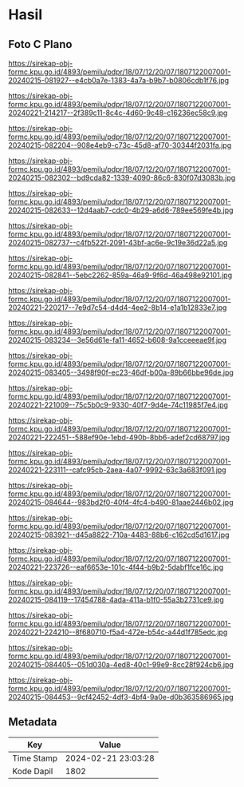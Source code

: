 # Hasil

## Foto C Plano

https://sirekap-obj-formc.kpu.go.id/4893/pemilu/pdpr/18/07/12/20/07/1807122007001-20240215-081927--e4cb0a7e-1383-4a7a-b9b7-b0806cdb1f76.jpg

https://sirekap-obj-formc.kpu.go.id/4893/pemilu/pdpr/18/07/12/20/07/1807122007001-20240221-214217--2f389c11-8c4c-4d60-9c48-c16236ec58c9.jpg

https://sirekap-obj-formc.kpu.go.id/4893/pemilu/pdpr/18/07/12/20/07/1807122007001-20240215-082204--908e4eb9-c73c-45d8-af70-30344f2031fa.jpg

https://sirekap-obj-formc.kpu.go.id/4893/pemilu/pdpr/18/07/12/20/07/1807122007001-20240215-082302--bd9cda82-1339-4090-86c6-830f07d3083b.jpg

https://sirekap-obj-formc.kpu.go.id/4893/pemilu/pdpr/18/07/12/20/07/1807122007001-20240215-082633--12d4aab7-cdc0-4b29-a6d6-789ee569fe4b.jpg

https://sirekap-obj-formc.kpu.go.id/4893/pemilu/pdpr/18/07/12/20/07/1807122007001-20240215-082737--c4fb522f-2091-43bf-ac6e-9c19e36d22a5.jpg

https://sirekap-obj-formc.kpu.go.id/4893/pemilu/pdpr/18/07/12/20/07/1807122007001-20240215-082841--5ebc2262-859a-46a9-9f6d-46a498e92101.jpg

https://sirekap-obj-formc.kpu.go.id/4893/pemilu/pdpr/18/07/12/20/07/1807122007001-20240221-220217--7e9d7c54-d4d4-4ee2-8b14-e1a1b12833e7.jpg

https://sirekap-obj-formc.kpu.go.id/4893/pemilu/pdpr/18/07/12/20/07/1807122007001-20240215-083234--3e56d61e-fa11-4652-b608-9a1cceeeae9f.jpg

https://sirekap-obj-formc.kpu.go.id/4893/pemilu/pdpr/18/07/12/20/07/1807122007001-20240215-083405--3498f90f-ec23-46df-b00a-89b66bbe96de.jpg

https://sirekap-obj-formc.kpu.go.id/4893/pemilu/pdpr/18/07/12/20/07/1807122007001-20240221-221009--75c5b0c9-9330-40f7-9d4e-74c11985f7e4.jpg

https://sirekap-obj-formc.kpu.go.id/4893/pemilu/pdpr/18/07/12/20/07/1807122007001-20240221-222451--588ef90e-1ebd-490b-8bb6-adef2cd68797.jpg

https://sirekap-obj-formc.kpu.go.id/4893/pemilu/pdpr/18/07/12/20/07/1807122007001-20240221-223111--cafc95cb-2aea-4a07-9992-63c3a683f091.jpg

https://sirekap-obj-formc.kpu.go.id/4893/pemilu/pdpr/18/07/12/20/07/1807122007001-20240215-084644--983bd2f0-40f4-4fc4-b490-81aae2446b02.jpg

https://sirekap-obj-formc.kpu.go.id/4893/pemilu/pdpr/18/07/12/20/07/1807122007001-20240215-083921--d45a8822-710a-4483-88b6-c162cd5d1617.jpg

https://sirekap-obj-formc.kpu.go.id/4893/pemilu/pdpr/18/07/12/20/07/1807122007001-20240221-223726--eaf6653e-101c-4f44-b9b2-5dabf1fce16c.jpg

https://sirekap-obj-formc.kpu.go.id/4893/pemilu/pdpr/18/07/12/20/07/1807122007001-20240215-084119--17454788-4ada-411a-b1f0-55a3b2731ce9.jpg

https://sirekap-obj-formc.kpu.go.id/4893/pemilu/pdpr/18/07/12/20/07/1807122007001-20240221-224210--8f680710-f5a4-472e-b54c-a44d1f785edc.jpg

https://sirekap-obj-formc.kpu.go.id/4893/pemilu/pdpr/18/07/12/20/07/1807122007001-20240215-084405--051d030a-4ed8-40c1-99e9-8cc28f924cb6.jpg

https://sirekap-obj-formc.kpu.go.id/4893/pemilu/pdpr/18/07/12/20/07/1807122007001-20240215-084453--9cf42452-4df3-4bf4-9a0e-d0b363586965.jpg


## Metadata

| Key        | Value               |
| ---------- | ------------------- |
| Time Stamp | 2024-02-21 23:03:28 |
| Kode Dapil | 1802                |



